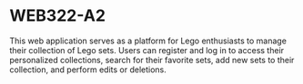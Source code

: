 # WEB322-A2
This web application serves as a platform for Lego enthusiasts to manage their collection of Lego sets. Users can register and log in to access their personalized collections, search for their favorite sets, add new sets to their collection, and perform edits or deletions.
